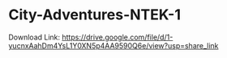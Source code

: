# City-Adventures-NTEK-1
Download Link: https://drive.google.com/file/d/1-yucnxAahDm4YsL1Y0XN5p4AA9590Q6e/view?usp=share_link

